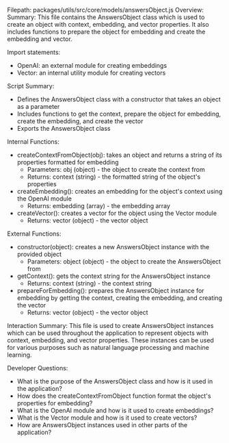 Filepath: packages/utils/src/core/models/answersObject.js
Overview: Summary:
This file contains the AnswersObject class which is used to create an object with context, embedding, and vector properties. It also includes functions to prepare the object for embedding and create the embedding and vector.

Import statements:
- OpenAI: an external module for creating embeddings
- Vector: an internal utility module for creating vectors

Script Summary:
- Defines the AnswersObject class with a constructor that takes an object as a parameter
- Includes functions to get the context, prepare the object for embedding, create the embedding, and create the vector
- Exports the AnswersObject class

Internal Functions:
- createContextFromObject(obj): takes an object and returns a string of its properties formatted for embedding
  - Parameters: obj (object) - the object to create the context from
  - Returns: context (string) - the formatted string of the object's properties
- createEmbedding(): creates an embedding for the object's context using the OpenAI module
  - Returns: embedding (array) - the embedding array
- createVector(): creates a vector for the object using the Vector module
  - Returns: vector (object) - the vector object

External Functions:
- constructor(object): creates a new AnswersObject instance with the provided object
  - Parameters: object (object) - the object to create the AnswersObject from
- getContext(): gets the context string for the AnswersObject instance
  - Returns: context (string) - the context string
- prepareForEmbedding(): prepares the AnswersObject instance for embedding by getting the context, creating the embedding, and creating the vector
  - Returns: vector (object) - the vector object

Interaction Summary:
This file is used to create AnswersObject instances which can be used throughout the application to represent objects with context, embedding, and vector properties. These instances can be used for various purposes such as natural language processing and machine learning.

Developer Questions:
- What is the purpose of the AnswersObject class and how is it used in the application?
- How does the createContextFromObject function format the object's properties for embedding?
- What is the OpenAI module and how is it used to create embeddings?
- What is the Vector module and how is it used to create vectors?
- How are AnswersObject instances used in other parts of the application?

